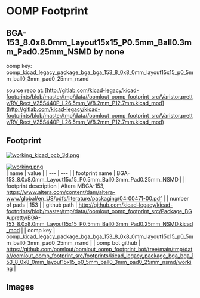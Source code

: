 # OOMP Footprint  
## BGA-153_8.0x8.0mm_Layout15x15_P0.5mm_Ball0.3mm_Pad0.25mm_NSMD  by none  
  
oomp key: oomp_kicad_legacy_package_bga_bga_153_8_0x8_0mm_layout15x15_p0_5mm_ball0_3mm_pad0_25mm_nsmd  
  
source repo at: [http://gitlab.com/kicad-legacy/kicad-footprints/blob/master/tmp/data//oomlout_oomp_footprint_src/Varistor.pretty/RV_Rect_V25S440P_L26.5mm_W8.2mm_P12.7mm.kicad_mod](http://gitlab.com/kicad-legacy/kicad-footprints/blob/master/tmp/data//oomlout_oomp_footprint_src/Varistor.pretty/RV_Rect_V25S440P_L26.5mm_W8.2mm_P12.7mm.kicad_mod)  
## Footprint  
  
[![working_kicad_pcb_3d.png](working_kicad_pcb_3d_600.png)](working_kicad_pcb_3d.png)  
  
[![working.png](working_600.png)](working.png)  
| name | value | 
| --- | --- | 
| footprint name | BGA-153_8.0x8.0mm_Layout15x15_P0.5mm_Ball0.3mm_Pad0.25mm_NSMD | 
| footprint description | Altera MBGA-153, https://www.altera.com/content/dam/altera-www/global/en_US/pdfs/literature/packaging/04r00471-00.pdf | 
| number of pads | 153 | 
| github path | http://github.com/kicad-legacy/kicad-footprints/blob/master/tmp/data//oomlout_oomp_footprint_src/Package_BGA.pretty/BGA-153_8.0x8.0mm_Layout15x15_P0.5mm_Ball0.3mm_Pad0.25mm_NSMD.kicad_mod | 
| oomp key | oomp_kicad_legacy_package_bga_bga_153_8_0x8_0mm_layout15x15_p0_5mm_ball0_3mm_pad0_25mm_nsmd | 
| oomp bot github | https://github.com/oomlout/oomlout_oomp_footprint_bot/tree/main/tmp/data//oomlout_oomp_footprint_src/footprints/kicad_legacy_package_bga_bga_153_8_0x8_0mm_layout15x15_p0_5mm_ball0_3mm_pad0_25mm_nsmd/working | 
## Images  
